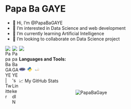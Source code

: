 # Papa Ba GAYE 
- 👋 Hi, I’m @PapaBaGAYE
- 👀 I’m interested in Data Science and web development
- 🌱 I’m currently learning Artificial Intelligence 
- 💞️ I’m looking to collaborate on Data Science project
<!--- - 📫 How to reach me ... --->

<!---
PapaBaGAYE/PapaBaGAYE is a ✨ special ✨ repository because its `README.md` (this file) appears on your GitHub profile.
You can click the Preview link to take a look at your changes.
--->

<a href="https://twitter.com/BraBeatz">
  <img align="left" alt="Papa Ba GAYE | Twitter" width="22px" src="https://raw.githubusercontent.com/peterthehan/peterthehan/master/assets/twitter.svg" />
</a>
<a href="https://www.linkedin.com/in/papa-ba-gaye-8970651a6/">
  <img align="left" alt="Papa Ba GAYE's LinkedIN" width="22px" src="https://raw.githubusercontent.com/peterthehan/peterthehan/master/assets/linkedin.svg" />
</a>

![](https://visitor-badge.glitch.me/badge?page_id=PapaBaGaye.PapaBaGaye)

**Languages and Tools:**  

<code><img height="20" src="https://raw.githubusercontent.com/github/explore/80688e429a7d4ef2fca1e82350fe8e3517d3494d/topics/php/php.png"></code>
<code><img height="20" src="https://raw.githubusercontent.com/github/explore/80688e429a7d4ef2fca1e82350fe8e3517d3494d/topics/python/python.png"></code>
<code><img height="20" src="https://raw.githubusercontent.com/github/explore/80688e429a7d4ef2fca1e82350fe8e3517d3494d/topics/mysql/mysql.png"></code>

📈 My GitHub Stats

<p align="center"> <img src="https://github-readme-stats.vercel.app/api?username=PapaBaGaye&show_icons=true&theme=gotham" alt="PapaBaGaye" />
